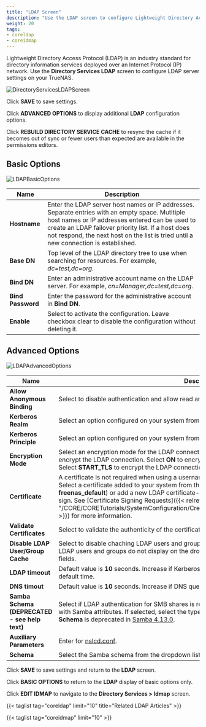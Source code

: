 ```yaml
---
title: "LDAP Screen"
description: "Use the LDAP screen to configure Lightweight Directory Access Protocol (LDAP) server settings on your TrueNAS"
weight: 20
tags:
- coreldap
- coreidmap
---
```


Lightweight Directory Access Protocol (LDAP) is an industry standard for directory information services deployed over an Internet Protocol (IP) network. Use the **Directory Services LDAP** screen to configure LDAP server settings on your TrueNAS.  

![DirectoryServicesLDAPScreen](/images/CORE/13.0/DirectoryServicesLDAPScreen.png "Directory Services LDAP Screen")

Click **SAVE** to save settings.

Click **ADVANCED OPTIONS** to display additional **LDAP** configuration options. 

Click **REBUILD DIRECTORY SERVICE CACHE** to resync the cache if it becomes out of sync or fewer users than expected are available in the permissions editors.

## Basic Options

![LDAPBasicOptions](/images/CORE/13.0/LDAPBasicOptions.png "LDAP Basic Options")

| Name | Description |
|---------|-------------|
| **Hostname** | Enter the LDAP server host names or IP addresses. Separate entries with an empty space. Mutltiple host names or IP addresses entered can be used to create an LDAP failover priority list. If a host does not respond, the next host on the list is tried until a new connection is established. |
| **Base DN** | Top level of the LDAP directory tree to use when searching for resources. For example, *dc=test,dc=org*. |
| **Bind DN** | Enter an administrative account name on the LDAP server. For example, *cn=Manager,dc=test,dc=org*. |
| **Bind Password** | Enter the password for the administrative account in **Bind DN**. |
| **Enable** | Select to activate the configuration. Leave checkbox clear to disable the configuration without deleting it. |

## Advanced Options

![LDAPAdvancedOptions](/images/CORE/13.0/LDAPAdvancedOptions.png "LDAP Advanced Options")

| Name | Description |
|---------|-------------|
| **Allow Anonymous Binding** | Select to disable authentication and allow read and write access to any client. |
| **Kerberos Realm** | Select an option configured on your system from the dropdown list. |
| **Kerberos Principle** |Select an option configured on your system from the dropdown list. |
| **Encryption Mode** | Select an encryption mode for the LDAP connection from the dropdown list. Select **OFF** to not encrypt the LDAP connection. Select **ON** to encrypt the LDAP connection with SSL on port **636**. Select **START_TLS** to encrypt the LDAP connection with STARTTLS on the default LDAP port **389**. |
| **Certificate** | A certificate is not required when using a username and password or Kerberos authentication. Select a certificate added to your system from the dropdown list (default option is **freenas_default**) or add a new LDAP certificate-based authentication for the LDAP provdier to sign. See [Certificate Signing Requests]({{< relref "/CORE/CORETutorials/SystemConfiguration/CreatingCAsandCertificates/CreatingCertificates.md" >}}) for more information. |
| **Validate Certificates** | Select to validate the authenticity of the certificate. |
| **Disable LDAP User/Group Cache** | Select to disable chaching LDAP users and groups in large LDAP environments. When disabled, LDAP users and groups do not display on the dropdown lists but are still accepted when typed into fields. |
| **LDAP timeout** | Default value is **10** seconds. Increase if Kerberos ticket queries are not responding within the default time. |
| **DNS timout** | Default value is **10** seconds. Increase if DNS queries take too long to respond. |
| **Samba Schema (DEPRECATED - see help text)** | Select if LDAP authentication for SMB shares is required and the LDAP server is already configured with Samba attributes. If selected, select the type of schema in the **Schema** dropdown list. **Samba Schema** is deprecated in [Samba 4.13.0](https://www.samba.org/samba/history/samba-4.13.0.html). |
| **Auxiliary Parameters** | Enter for [nslcd.conf](https://arthurdejong.org/nss-pam-ldapd/nslcd.conf.5). |
| **Schema** | Select the Samba schema from the dropdown list. Options are **RFC2307** or **RFC2307BIS**. |

Click **SAVE** to save settings and return to the **LDAP** screen.

Click **BASIC OPTIONS** to return to the **LDAP** display of basic options only.

Click **EDIT IDMAP** to navigate to the **Directory Services > Idmap** screen.

{{< taglist tag="coreldap" limit="10" title="Related LDAP Articles" >}}

{{< taglist tag="coreidmap" limit="10" >}}
